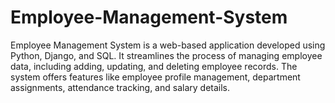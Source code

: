# Employee-Management-System
Employee Management System is a web-based application developed using Python, Django, and SQL. It streamlines the process of managing employee data, including adding, updating, and deleting employee records. The system offers features like employee profile management, department assignments, attendance tracking, and salary details.
